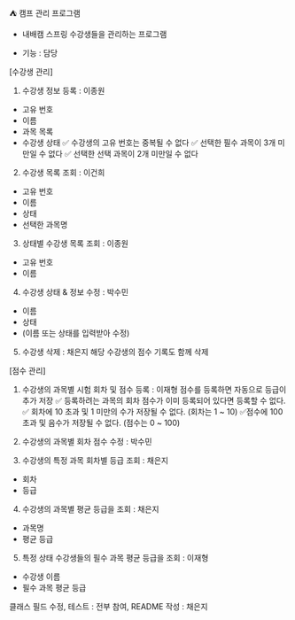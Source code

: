 ⛺ 캠프 관리 프로그램
- 내배캠 스프링 수강생들을 관리하는 프로그램
  
* 기능 : 담당

[수강생 관리] 
1. 수강생 정보 등록  : 이종원 
  - 고유 번호
  - 이름
  - 과목 목록
  - 수강생 상태
  ✅ 수강생의 고유 번호는 중복될 수 없다
  ✅ 선택한 필수 과목이 3개 미만일 수 없다
  ✅ 선택한 선택 과목이 2개 미만일 수 없다

2. 수강생 목록 조회 : 이건희
  - 고유 번호
  - 이름
  - 상태
  - 선택한 과목명
  
3. 상태별 수강생 목록 조회 : 이종원
  - 고유 번호
  - 이름
4. 수강생 상태 & 정보 수정 : 박수민
  - 이름
  - 상태
  - (이름 또는 상태를 입력받아 수정)
5. 수강생 삭제 : 채은지
  해당 수강생의 점수 기록도 함께 삭제

[점수 관리]
1. 수강생의 과목별 시험 회차 및 점수 등록 : 이재형
  점수를 등록하면 자동으로 등급이 추가 저장
  ✅ 등록하려는 과목의 회차 점수가 이미 등록되어 있다면 등록할 수 없다.
  ✅ 회차에 10 초과 및 1 미만의 수가 저장될 수 없다. (회차는 1 ~ 10)
  ✅점수에 100 초과 및 음수가 저장될 수 없다. (점수는 0 ~ 100)

2. 수강생의 과목별 회차 점수 수정 : 박수민

3. 수강생의 특정 과목 회차별 등급 조회 : 채은지
  - 회차
  - 등급

4. 수강생의 과목별 평균 등급을 조회 : 채은지
  - 과목명
  - 평균 등급

5. 특정 상태 수강생들의 필수 과목 평균 등급을 조회 : 이재형
  - 수강생 이름
  - 필수 과목 평균 등급
    
클래스 필드 수정, 테스트 : 전부 참여, README 작성 : 채은지
